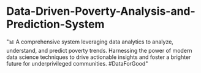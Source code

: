 # Data-Driven-Poverty-Analysis-and-Prediction-System
"📊 A comprehensive system leveraging data analytics to analyze, understand, and predict poverty trends. Harnessing the power of modern data science techniques to drive actionable insights and foster a brighter future for underprivileged communities. #DataForGood"
